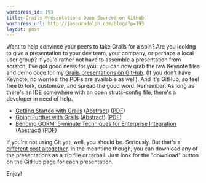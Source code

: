 ```yaml
--- 
wordpress_id: 193
title: Grails Presentations Open Sourced on GitHub
wordpress_url: http://jasonrudolph.com/blog/?p=193
layout: post
---
```

Want to help convince your peers to take Grails for a spin?  Are you looking to give a presentation to your dev team, your company, or perhaps a local user group?  If you'd rather not have to assemble a presentation from scratch, I've got good news for you: you can now grab the raw Keynote files and demo code for my [Grails presentations on GitHub](http://github.com/jasonrudolph/ "jasonrudolph's Profile &mdash; GitHub").  (If you don't have Keynote, no worries: the PDFs are available as well).  And it's GitHub, so feel free to fork, customize, and spread the good word.  Remember: As long as there's an IDE somewhere with an open struts-config file, there's a developer in need of help.

* [Getting Started with Grails](http://github.com/jasonrudolph/getting-started-with-grails "jasonrudolph's getting-started-with-grails presentation at master &mdash; GitHub") ([Abstract](http://github.com/jasonrudolph/getting-started-with-grails/tree/master/ABSTRACT "ABSTRACT at master from jasonrudolph's getting-started-with-grails &mdash; GitHub")) ([PDF](http://github.com/jasonrudolph/getting-started-with-grails/tree/master%2Fgswg.pdf?raw=true "gswg.pdf at master from jasonrudolph's getting-started-with-grails &mdash; GitHub")) 
* [Going Further with Grails](http://github.com/jasonrudolph/going-further-with-grails "jasonrudolph's going-further-with-grails presentation at master &mdash; GitHub") ([Abstract](http://github.com/jasonrudolph/going-further-with-grails/tree/master/ABSTRACT "ABSTRACT at master from jasonrudolph's going-further-with-grails &mdash; GitHub")) ([PDF](http://github.com/jasonrudolph/going-further-with-grails/tree/master%2Fgfwg.pdf?raw=true "gfwg.pdf at master from jasonrudolph's going-further-with-grails &mdash; GitHub"))
* [Bending GORM: 5-minute Techniques for Enterprise Integration](http://github.com/jasonrudolph/bending-gorm "jasonrudolph's bending-gorm presentation at master &mdash; GitHub") ([Abstract](http://github.com/jasonrudolph/bending-gorm/tree/master/ABSTRACT "ABSTRACT at master from jasonrudolph's bending-gorm &mdash; GitHub")) ([PDF](http://github.com/jasonrudolph/bending-gorm/tree/master%2Fbending-gorm.pdf?raw=true "bending-gorm.pdf at master from jasonrudolph's bending-gorm &mdash; GitHub"))

If you're not using Git yet, well, you should be.  Seriously.  But that's a [different post altogether](http://jasonrudolph.com/blog/2008/04/22/git-init-say-hello-to-agility/ "jasonrudolph/blog - git init: Say Hello to Agility").  In the meantime though, you can download any of the presentations as a zip file or tarball.  Just look for the "download" button on the GitHub page for each presentation.

Enjoy!

